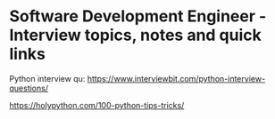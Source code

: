 # Software Development Engineer - Interview topics, notes and quick links

Python interview qu: https://www.interviewbit.com/python-interview-questions/

https://holypython.com/100-python-tips-tricks/
